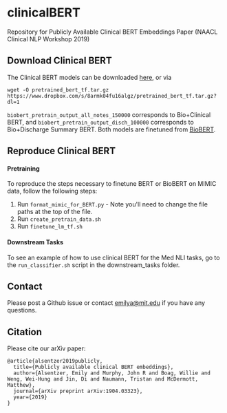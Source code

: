 # clinicalBERT
Repository for Publicly Available Clinical BERT Embeddings Paper (NAACL Clinical NLP Workshop 2019)


## Download Clinical BERT

The Clinical BERT models can be downloaded [here](https://www.dropbox.com/s/8armk04fu16algz/pretrained_bert_tf.tar.gz?dl=0), or via

```
wget -O pretrained_bert_tf.tar.gz https://www.dropbox.com/s/8armk04fu16algz/pretrained_bert_tf.tar.gz?dl=1
```

`biobert_pretrain_output_all_notes_150000` corresponds to Bio+Clinical BERT, and `biobert_pretrain_output_disch_100000` corresponds to Bio+Discharge Summary BERT. Both models are finetuned from [BioBERT](https://arxiv.org/abs/1901.08746). 

## Reproduce Clinical BERT
#### Pretraining
To reproduce the steps necessary to finetune BERT or BioBERT on MIMIC data, follow the following steps:
1. Run `format_mimic_for_BERT.py` - Note you'll need to change the file paths at the top of the file.
2. Run `create_pretrain_data.sh`
3. Run `finetune_lm_tf.sh`

#### Downstream Tasks
To see an example of how to use clinical BERT for the Med NLI tasks, go to the `run_classifier.sh` script in the downstream_tasks folder.

## Contact
Please post a Github issue or contact emilya@mit.edu if you have any questions.

## Citation
Please cite our arXiv paper:
```
@article{alsentzer2019publicly,
  title={Publicly available clinical BERT embeddings},
  author={Alsentzer, Emily and Murphy, John R and Boag, Willie and Weng, Wei-Hung and Jin, Di and Naumann, Tristan and McDermott, Matthew},
  journal={arXiv preprint arXiv:1904.03323},
  year={2019}
}
```

